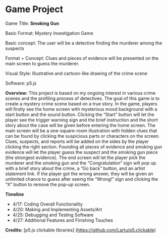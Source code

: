 # Game Project

Game Title: **Smoking Gun**

Basic Format: Mystery Investigation Game

Basic concept: The user will be a detective finding the murderer among the suspects

Format + Concept: Clues and pieces of evidence will be presented on the main screen to guess the murderer.

Visual Style: Illustrative and cartoon-like drawing of the crime scene

Software: p5.js

**Overview:**
This project is based on my ongoing interest in various crime scenes and the profiling process of detectives. The goal of this game is to create a mystery crime scene based on a true story. In the game, players will firstly see the home screen with mysterious mood background with a start button and the sound button. Clicking the “Start” button will let the player see the trigger warning sign and the brief instruction and the short story about the case will be given before entering the home screen. The main screen will be a one-square-room illustration with hidden clues that can be found by clicking the suspicious parts or characters on the screen. Clues, suspects, and reports will be added on the sides by the player clicking the right section. Founding all pieces of evidence and smoking gun evidence will let the player guess the suspect and the smoking gun piece (the strongest evidence). The end screen will let the player pick the murderer and the smoking gun and the “Congratulation” sign will pop up with a brief story about the crime, a “Go back” button, and an artist statement link. If the player got the wrong answer, they will be given an unlimited chance to guess after seeing the “Wrong!” sign and clicking the “X” button to remove the pop-up screen.

**Timeline**
- 4/17: Coding Overall Functionality
- 4/20: Making and Implementing Assets/Art
- 4/25: Debugging and Testing Software
- 4/27: Additional Features and Finishing Touches

**Credits:**
[p5.js clickable libraries] (https://github.com/Lartu/p5.clickable)
